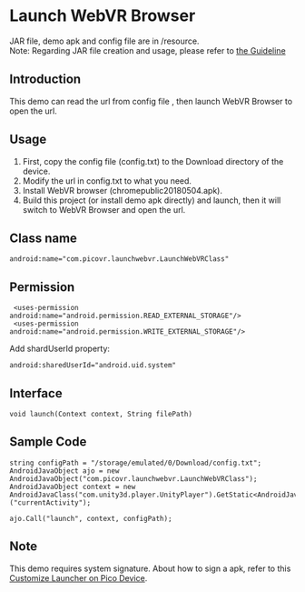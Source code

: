 # Launch WebVR Browser 

JAR file, demo apk and config file are in /resource.    
Note: Regarding JAR file creation and usage, please refer to [the Guideline](http://static.appstore.picovr.com/docs/JarUnity/index.html)

## Introduction
This demo can read the url from config file , then launch WebVR Browser to open the url.

## Usage
1. First, copy the config file (config.txt) to the Download directory of the device.
2. Modify the url in config.txt to what you need.
3. Install WebVR browser (chromepublic20180504.apk).
4. Build this project (or install demo apk directly) and launch, then it will switch to WebVR Browser and open the url.

## Class name
```
android:name="com.picovr.launchwebvr.LaunchWebVRClass"
```


## Permission
```
 <uses-permission android:name="android.permission.READ_EXTERNAL_STORAGE"/>
 <uses-permission android:name="android.permission.WRITE_EXTERNAL_STORAGE"/>
```

Add shardUserId property: 
```
android:sharedUserId="android.uid.system"
```

## Interface
```
void launch(Context context, String filePath)
```

## Sample Code

```
string configPath = "/storage/emulated/0/Download/config.txt";
AndroidJavaObject ajo = new AndroidJavaObject("com.picovr.launchwebvr.LaunchWebVRClass");
AndroidJavaObject context = new AndroidJavaClass("com.unity3d.player.UnityPlayer").GetStatic<AndroidJavaObject>("currentActivity");

ajo.Call("launch", context, configPath);
```

## Note
This demo requires system signature. About how to sign a apk, refer to this [Customize Launcher on Pico Device](https://github.com/picoxr/support/blob/master/Customize%20Launcher%20on%20Pico%20Device.docx?raw=true).




